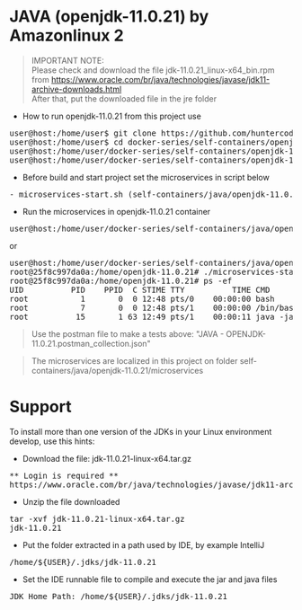 # JAVA (openjdk-11.0.21) by Amazonlinux 2

> IMPORTANT NOTE:<br>
> Please check and download the file jdk-11.0.21_linux-x64_bin.rpm from
> https://www.oracle.com/br/java/technologies/javase/jdk11-archive-downloads.html
> <br>
> After that, put the downloaded file in the jre folder

- How to run openjdk-11.0.21 from this project use

<pre>
user@host:/home/user$ git clone https://github.com/huntercodexs/docker-series.git .
user@host:/home/user$ cd docker-series/self-containers/openjdk-11.0.21
user@host:/home/user/docker-series/self-containers/openjdk-11.0.21$ docker-compose up --build
user@host:/home/user/docker-series/self-containers/openjdk-11.0.21$ docker-compose start
</pre>

- Before build and start project set the microservices in script below

<pre>
- microservices-start.sh (self-containers/java/openjdk-11.0.21/microservices/microservices-start.sh)
</pre>

- Run the microservices in openjdk-11.0.21 container

<pre>
user@host:/home/user/docker-series/self-containers/java/openjdk-11.0.21$ docker exec -it openjdk-11.0.21 ./microservices-start.sh
</pre>

or

<pre>
user@host:/home/user/docker-series/self-containers/java/openjdk-11.0.21$ docker exec -it openjdk-11.0.21 /bin/bash
root@25f8c997da0a:/home/openjdk-11.0.21# ./microservices-start.sh
root@25f8c997da0a:/home/openjdk-11.0.21# ps -ef
UID          PID    PPID  C STIME TTY          TIME CMD
root           1       0  0 12:48 pts/0    00:00:00 bash
root           7       0  0 12:48 pts/1    00:00:00 /bin/bash
root          15       1 63 12:49 pts/1    00:00:11 java -jar SIMPLE-API-USERS-0.0.1-SNAPSHOT.jar
</pre>

> Use the postman file to make a tests above: "JAVA - OPENJDK-11.0.21.postman_collection.json"

> The microservices are localized in this project on folder self-containers/java/openjdk-11.0.21/microservices


# Support

To install more than one version of the JDKs in your Linux environment develop, use this hints:

- Download the file: jdk-11.0.21-linux-x64.tar.gz
<pre>
** Login is required **
https://www.oracle.com/br/java/technologies/javase/jdk11-archive-downloads.html
</pre>

- Unzip the file downloaded
<pre>
tar -xvf jdk-11.0.21-linux-x64.tar.gz
jdk-11.0.21
</pre>

- Put the folder extracted in a path used by IDE, by example IntelliJ
<pre>
/home/${USER}/.jdks/jdk-11.0.21
</pre>

- Set the IDE runnable file to compile and execute the jar and java files
<pre>
JDK Home Path: /home/${USER}/.jdks/jdk-11.0.21
</pre>

